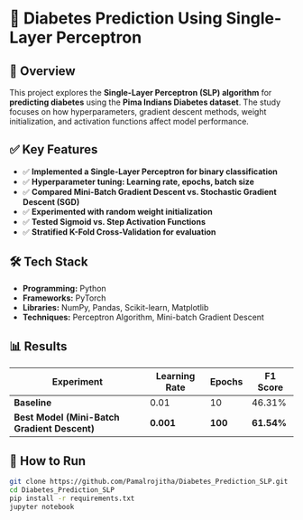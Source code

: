 # 🏥 Diabetes Prediction Using Single-Layer Perceptron

## 📌 Overview
This project explores the **Single-Layer Perceptron (SLP) algorithm** for **predicting diabetes** using the **Pima Indians Diabetes dataset**. The study focuses on how hyperparameters, gradient descent methods, weight initialization, and activation functions affect model performance.

## ✅ Key Features
- ✅ **Implemented a Single-Layer Perceptron for binary classification**  
- ✅ **Hyperparameter tuning: Learning rate, epochs, batch size**  
- ✅ **Compared Mini-Batch Gradient Descent vs. Stochastic Gradient Descent (SGD)**  
- ✅ **Experimented with random weight initialization**  
- ✅ **Tested Sigmoid vs. Step Activation Functions**  
- ✅ **Stratified K-Fold Cross-Validation for evaluation**  

## 🛠 Tech Stack
- **Programming:** Python  
- **Frameworks:** PyTorch  
- **Libraries:** NumPy, Pandas, Scikit-learn, Matplotlib  
- **Techniques:** Perceptron Algorithm, Mini-batch Gradient Descent  

## 📊 Results
| Experiment                            | Learning Rate | Epochs | F1 Score  |
|--------------------------------|--------------|--------|----------|
| **Baseline**                      | 0.01         | 10     | 46.31%   |
| **Best Model (Mini-Batch Gradient Descent)** | **0.001**     | **100**  | **61.54%** |

## 🚀 How to Run
```bash
git clone https://github.com/Pamalrojitha/Diabetes_Prediction_SLP.git
cd Diabetes_Prediction_SLP
pip install -r requirements.txt
jupyter notebook
